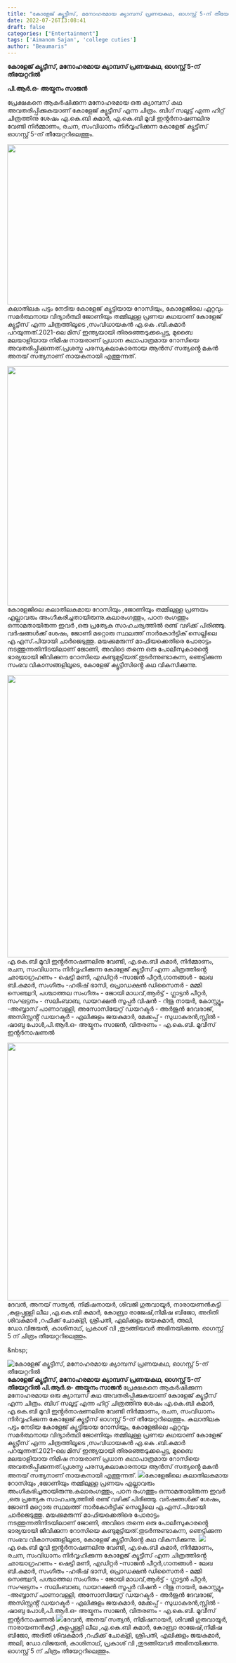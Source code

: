 ```yaml
---
title: "കോളേജ് ക്യൂട്ടീസ്, മനോഹരമായ ക്യാമ്പസ് പ്രണയകഥ, ഓഗസ്റ്റ് 5-ന് തീയേറ്ററിൽ"
date: 2022-07-26T13:08:41
draft: false
categories: ["Entertainment"]
tags: ['Aimanom Sajan', 'college cuties']
author: "Beaumaris"
---
```


<strong>കോളേജ് ക്യൂട്ടീസ്, മനോഹരമായ ക്യാമ്പസ് പ്രണയകഥ, ഓഗസ്റ്റ് 5-ന് തീയേറ്ററിൽ</strong>

<strong>പി.ആർ.ഒ- അയ്മനം സാജൻ</strong>

പ്രേക്ഷകനെ ആകർഷിക്കുന്ന മനോഹരമായ ഒരു ക്യാമ്പസ് കഥ അവതരിപ്പിക്കുകയാണ് കോളേജ് ക്യൂട്ടീസ് എന്ന ചിത്രം. ബിഗ് സലൂട്ട് എന്ന ഹിറ്റ് ചിത്രത്തിനു ശേഷം എ.കെ.ബി കുമാർ, എ.കെ.ബി മൂവി ഇൻ്റർനാഷണലിനു വേണ്ടി നിർമ്മാണം, രചന, സംവിധാനം നിർവ്വഹിക്കുന്ന കോളേജ് ക്യൂട്ടീസ് ഓഗസ്റ്റ് 5-ന് തീയേറ്ററിലെത്തും.

<img class="wp-image-344227 aligncenter" src="https://cdn.boolokam.com/articles/2022/07/dqd.jpg" alt="" width="1099" height="365" />കലാതിലക പട്ടം നേടിയ കോളേജ് ക്യൂട്ടിയായ റോസിയും, കോളേജിലെ ഏറ്റവും സമർത്ഥനായ വിദ്യാർത്ഥി ജോണിയും തമ്മിലുള്ള പ്രണയ കഥയാണ് കോളേജ് ക്യൂട്ടീസ് എന്ന ചിത്രത്തിലൂടെ ,സംവിധായകൻ എ.കെ .ബി.കുമാർ പറയുന്നത്.2021-ലെ മിസ് ഇന്ത്യയായി തിരഞ്ഞെടുക്കപ്പെട്ട, മുബൈ മലയാളിയായ നിമിഷ നായരാണ് പ്രധാന കഥാപാത്രമായ റോസിയെ അവതരിപ്പിക്കുന്നത്.പ്രശസ്ത പരസ്യകലാകാരനായ ആൻസ് സത്യൻ്റെ മകൻ അനയ് സത്യനാണ് നായകനായി എത്തുന്നത്.

<img class="wp-image-344228 aligncenter" src="https://cdn.boolokam.com/articles/2022/07/t3t33t.jpg" alt="" width="1014" height="545" />കോളേജിലെ കലാതിലകമായ റോസിയും ,ജോണിയും തമ്മിലുള്ള പ്രണയം എല്ലാവരും അംഗീകരിച്ചതായിരുന്നു.കലാരംഗത്തും, പഠന രംഗത്തും ഒന്നാമതായിരുന്ന ഇവർ ,ഒരു പ്രത്യേക സാഹചര്യത്തിൽ രണ്ട് വഴിക്ക് പിരിഞ്ഞു. വർഷങ്ങൾക്ക് ശേഷം, ജോണി മറ്റൊരു സ്ഥലത്ത് നാർകോർട്ടിക് സെല്ലിലെ എ.എസ്.പിയായി ചാർജെടുത്തു. മയക്കുമരുന്ന് മാഫിയക്കെതിരെ പോരാട്ടം നടത്തുന്നതിനിടയിലാണ് ജോണി, അവിടെ തന്നെ ഒരു പോലീസുകാരൻ്റെ ഭാര്യയായി ജീവിക്കുന്ന റോസിയെ കണ്ടുമുട്ടിയത്.തുടർന്നുണ്ടാകുന്ന, ഞെട്ടിക്കുന്ന സംഭവ വികാസങ്ങളിലൂടെ, കോളേജ് ക്യൂട്ടീസിൻ്റെ കഥ വികസിക്കുന്നു.

<img class="wp-image-344229 aligncenter" src="https://cdn.boolokam.com/articles/2022/07/t3t3ttt-1.jpg" alt="" width="965" height="643" />എ.കെ.ബി മൂവി ഇൻ്റർനാഷണലിനു വേണ്ടി, എ.കെ.ബി കുമാർ, നിർമ്മാണം, രചന, സംവിധാനം നിർവ്വഹിക്കുന്ന കോളേജ് ക്യൂട്ടീസ് എന്ന ചിത്രത്തിൻ്റെ ഛായാഗ്രഹണം - ഷെട്ടി മണി, എഡിറ്റർ -സാജൻ പീറ്റർ,ഗാനങ്ങൾ - ലേഖ ബി.കുമാർ, സംഗീതം -ഹരീഷ് ഭാസി, പ്രൊഡക്ഷൻ ഡിസൈനർ - മമ്മി സെഞ്ച്വറി, പശ്ചാത്തല സംഗീതം - ജോയി മാധവ്,ആർട്ട് - ഗ്ലാട്ടൻ പീറ്റർ, സംഘട്ടനം - സലിംബാബ, ഡയറക്ഷൻ സൂപ്പർ വിഷൻ - റിജു നായർ, കോസ്റ്റ്യൂം -അബ്ബാസ് പാണാവള്ളി, അസോസിയേറ്റ് ഡയറക്ടർ - അർജുൻ ദേവരാജ്, അസിസ്റ്റൻ്റ് ഡയറക്ടർ - എലിക്കുളം ജയകുമാർ, മേക്കപ്പ് - സുധാകരൻ,സ്റ്റിൽ - ഷാബു പോൾ,പി.ആർ.ഒ- അയ്മനം സാജൻ, വിതരണം - എ.കെ.ബി. മൂവീസ് ഇൻ്റർനാഷണൽ

<img class="wp-image-344230 aligncenter" src="https://cdn.boolokam.com/articles/2022/07/r2r2r-3.jpg" alt="" width="881" height="587" />ദേവൻ, അനയ് സത്യൻ, നിമിഷനായർ, ശിവജി ഗുരുവായൂർ, നാരായണൻകുട്ടി ,കുളപ്പുള്ളി ലീല ,എ.കെ.ബി കുമാർ, കോബ്രാ രാജേഷ്,നിമിഷ ബിജോ, അദിതി ശിവകുമാർ ,റഫീക്ക് ചോക്ളി, ശ്രീപതി, എലിക്കുളം ജയകുമാർ, അലി, ഡോ.വിജയൻ, കാശിനാഥ്, പ്രകാശ് വി ,തുടങ്ങിയവർ അഭിനയിക്കുന്നു. ഓഗസ്റ്റ് 5 ന് ചിത്രം തീയേറ്ററിലെത്തും.

&amp;nbsp;


![കോളേജ് ക്യൂട്ടീസ്, മനോഹരമായ ക്യാമ്പസ് പ്രണയകഥ, ഓഗസ്റ്റ് 5-ന് തീയേറ്ററിൽ](https://cdn.boolokam.com/articles/2022/07/dqd.jpg)**കോളേജ് ക്യൂട്ടീസ്, മനോഹരമായ ക്യാമ്പസ് പ്രണയകഥ, ഓഗസ്റ്റ് 5-ന് തീയേറ്ററിൽ** **പി.ആർ.ഒ- അയ്മനം സാജൻ** പ്രേക്ഷകനെ ആകർഷിക്കുന്ന മനോഹരമായ ഒരു ക്യാമ്പസ് കഥ അവതരിപ്പിക്കുകയാണ് കോളേജ് ക്യൂട്ടീസ് എന്ന ചിത്രം. ബിഗ് സലൂട്ട് എന്ന ഹിറ്റ് ചിത്രത്തിനു ശേഷം എ.കെ.ബി കുമാർ, എ.കെ.ബി മൂവി ഇൻ്റർനാഷണലിനു വേണ്ടി നിർമ്മാണം, രചന, സംവിധാനം നിർവ്വഹിക്കുന്ന കോളേജ് ക്യൂട്ടീസ് ഓഗസ്റ്റ് 5-ന് തീയേറ്ററിലെത്തും. കലാതിലക പട്ടം നേടിയ കോളേജ് ക്യൂട്ടിയായ റോസിയും, കോളേജിലെ ഏറ്റവും സമർത്ഥനായ വിദ്യാർത്ഥി ജോണിയും തമ്മിലുള്ള പ്രണയ കഥയാണ് കോളേജ് ക്യൂട്ടീസ് എന്ന ചിത്രത്തിലൂടെ ,സംവിധായകൻ എ.കെ .ബി.കുമാർ പറയുന്നത്.2021-ലെ മിസ് ഇന്ത്യയായി തിരഞ്ഞെടുക്കപ്പെട്ട, മുബൈ മലയാളിയായ നിമിഷ നായരാണ് പ്രധാന കഥാപാത്രമായ റോസിയെ അവതരിപ്പിക്കുന്നത്.പ്രശസ്ത പരസ്യകലാകാരനായ ആൻസ് സത്യൻ്റെ മകൻ അനയ് സത്യനാണ് നായകനായി എത്തുന്നത്. ![](https://cdn.boolokam.com/articles/2022/07/t3t33t.jpg)കോളേജിലെ കലാതിലകമായ റോസിയും ,ജോണിയും തമ്മിലുള്ള പ്രണയം എല്ലാവരും അംഗീകരിച്ചതായിരുന്നു.കലാരംഗത്തും, പഠന രംഗത്തും ഒന്നാമതായിരുന്ന ഇവർ ,ഒരു പ്രത്യേക സാഹചര്യത്തിൽ രണ്ട് വഴിക്ക് പിരിഞ്ഞു. വർഷങ്ങൾക്ക് ശേഷം, ജോണി മറ്റൊരു സ്ഥലത്ത് നാർകോർട്ടിക് സെല്ലിലെ എ.എസ്.പിയായി ചാർജെടുത്തു. മയക്കുമരുന്ന് മാഫിയക്കെതിരെ പോരാട്ടം നടത്തുന്നതിനിടയിലാണ് ജോണി, അവിടെ തന്നെ ഒരു പോലീസുകാരൻ്റെ ഭാര്യയായി ജീവിക്കുന്ന റോസിയെ കണ്ടുമുട്ടിയത്.തുടർന്നുണ്ടാകുന്ന, ഞെട്ടിക്കുന്ന സംഭവ വികാസങ്ങളിലൂടെ, കോളേജ് ക്യൂട്ടീസിൻ്റെ കഥ വികസിക്കുന്നു. ![](https://cdn.boolokam.com/articles/2022/07/t3t3ttt-1.jpg)എ.കെ.ബി മൂവി ഇൻ്റർനാഷണലിനു വേണ്ടി, എ.കെ.ബി കുമാർ, നിർമ്മാണം, രചന, സംവിധാനം നിർവ്വഹിക്കുന്ന കോളേജ് ക്യൂട്ടീസ് എന്ന ചിത്രത്തിൻ്റെ ഛായാഗ്രഹണം - ഷെട്ടി മണി, എഡിറ്റർ -സാജൻ പീറ്റർ,ഗാനങ്ങൾ - ലേഖ ബി.കുമാർ, സംഗീതം -ഹരീഷ് ഭാസി, പ്രൊഡക്ഷൻ ഡിസൈനർ - മമ്മി സെഞ്ച്വറി, പശ്ചാത്തല സംഗീതം - ജോയി മാധവ്,ആർട്ട് - ഗ്ലാട്ടൻ പീറ്റർ, സംഘട്ടനം - സലിംബാബ, ഡയറക്ഷൻ സൂപ്പർ വിഷൻ - റിജു നായർ, കോസ്റ്റ്യൂം -അബ്ബാസ് പാണാവള്ളി, അസോസിയേറ്റ് ഡയറക്ടർ - അർജുൻ ദേവരാജ്, അസിസ്റ്റൻ്റ് ഡയറക്ടർ - എലിക്കുളം ജയകുമാർ, മേക്കപ്പ് - സുധാകരൻ,സ്റ്റിൽ - ഷാബു പോൾ,പി.ആർ.ഒ- അയ്മനം സാജൻ, വിതരണം - എ.കെ.ബി. മൂവീസ് ഇൻ്റർനാഷണൽ ![](https://cdn.boolokam.com/articles/2022/07/r2r2r-3.jpg)ദേവൻ, അനയ് സത്യൻ, നിമിഷനായർ, ശിവജി ഗുരുവായൂർ, നാരായണൻകുട്ടി ,കുളപ്പുള്ളി ലീല ,എ.കെ.ബി കുമാർ, കോബ്രാ രാജേഷ്,നിമിഷ ബിജോ, അദിതി ശിവകുമാർ ,റഫീക്ക് ചോക്ളി, ശ്രീപതി, എലിക്കുളം ജയകുമാർ, അലി, ഡോ.വിജയൻ, കാശിനാഥ്, പ്രകാശ് വി ,തുടങ്ങിയവർ അഭിനയിക്കുന്നു. ഓഗസ്റ്റ് 5 ന് ചിത്രം തീയേറ്ററിലെത്തും. &nbsp;
